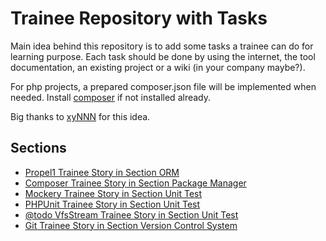 # Trainee Repository with Tasks

Main idea behind this repository is to add some tasks a trainee can do for learning purpose.
Each task should be done by using the internet, the tool documentation, an existing project or a wiki (in your company maybe?).

For php projects, a prepared composer.json file will be implemented when needed. Install [composer](http://getcomposer.org/download) if not installed already.

Big thanks to [xyNNN](https://github.com/xyNNN) for this idea.

## Sections

* [Propel1 Trainee Story in Section ORM](https://github.com/stevleibelt/trainee/tree/master//orm/propel1)
* [Composer Trainee Story in Section Package Manager](https://github.com/stevleibelt/trainee/tree/master//packageManager/composer)
* [Mockery Trainee Story in Section Unit Test](https://github.com/stevleibelt/trainee/tree/master//unitTest/Mockery)
* [PHPUnit Trainee Story in Section Unit Test](https://github.com/stevleibelt/trainee/tree/master//unitTest/PHPUnit)
* [@todo VfsStream Trainee Story in Section Unit Test](https://github.com/stevleibelt/trainee/tree/master//unitTest/VfsStream)
* [Git Trainee Story in Section Version Control System](https://github.com/stevleibelt/trainee/tree/master//vcs/git)